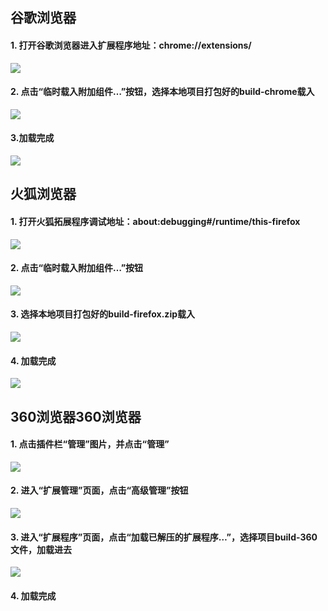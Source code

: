 ## 谷歌浏览器
#### 1. 打开谷歌浏览器进入扩展程序地址：chrome://extensions/
![](https://jdi.cocosbcx.net/image/cocosbcx/c1.jpg)
#### 2. 点击“临时载入附加组件…”按钮，选择本地项目打包好的build-chrome载入
![](https://jdi.cocosbcx.net/image/cocosbcx/c2.jpg)
#### 3.加载完成
![](https://jdi.cocosbcx.net/image/cocosbcx/c3.jpg)


## 火狐浏览器
#### 1. 打开火狐拓展程序调试地址：about:debugging#/runtime/this-firefox
![](https://jdi.cocosbcx.net/image/cocosbcx/f1.jpg)
#### 2. 点击“临时载入附加组件…”按钮
![](https://jdi.cocosbcx.net/image/cocosbcx/f2.jpg)
#### 3. 选择本地项目打包好的build-firefox.zip载入
![](https://jdi.cocosbcx.net/image/cocosbcx/f3.jpg)
#### 4. 加载完成
![](https://jdi.cocosbcx.net/image/cocosbcx/f4.jpg)



## 360浏览器360浏览器
#### 1. 点击插件栏“管理”图片，并点击“管理”
![](https://jdi.cocosbcx.net/image/cocosbcx/1.jpg)
#### 2. 进入“扩展管理”页面，点击“高级管理”按钮
![](https://jdi.cocosbcx.net/image/cocosbcx/2.jpg)
#### 3. 进入“扩展程序”页面，点击“加载已解压的扩展程序…”，选择项目build-360文件，加载进去
![](https://jdi.cocosbcx.net/image/cocosbcx/4.jpg)
#### 4. 加载完成
